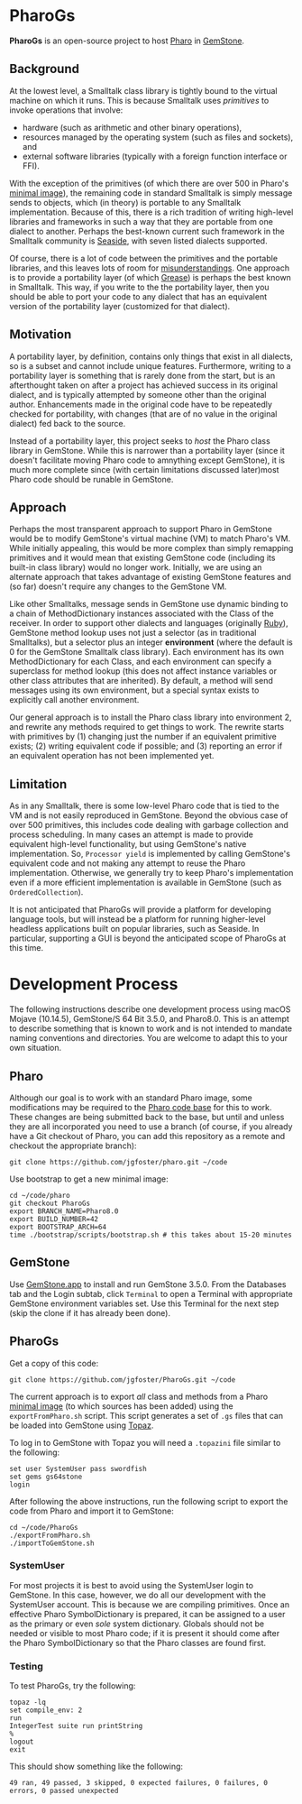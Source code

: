 # PharoGs

**PharoGs** is an open-source project to host [Pharo](http://pharo.org) in [GemStone](https://gemtalksystems.com/products/gs64/).

## Background

At the lowest level, a Smalltalk class library is tightly bound to the virtual machine on which it runs. This is because Smalltalk uses _primitives_ to invoke operations that involve:
- hardware (such as arithmetic and other binary operations), 
- resources managed by the operating system (such as files and sockets), and 
- external software libraries (typically with a foreign function interface or FFI). 

With the exception of the primitives (of which there are over 500 in Pharo's [minimal image](https://files.pharo.org/get-files/80/pharo-minimal.zip)), the remaining code in standard Smalltalk is simply message sends to objects, which (in theory) is portable to any Smalltalk implementation. Because of this, there is a rich tradition of writing high-level libraries and frameworks in such a way that they are portable from one dialect to another. Perhaps the best-known current such framework in the Smalltalk community is [Seaside](http://seaside.st/download), with seven listed dialects supported.

Of course, there is a lot of code between the primitives and the portable libraries, and this leaves lots of room for [misunderstandings](https://wiki.c2.com/?DoesNotUnderstand). One approach is to provide a portability layer (of which [Grease](https://github.com/SeasideSt/Grease)) is perhaps the best known in Smalltalk. This way, if you write to the the portability layer, then you should be able to port your code to any dialect that has an equivalent version of the portability layer (customized for that dialect).

## Motivation

A portability layer, by definition, contains only things that exist in all dialects, so is a subset and cannot include unique features. Furthermore, writing to a portability layer is something that is rarely done from the start, but is an afterthought taken on after a project has achieved success in its original dialect, and is typically attempted by someone other than the original author. Enhancements made in the original code have to be repeatedly checked for portability, with changes (that are of no value in the original dialect) fed back to the source.

Instead of a portability layer, this project seeks to *host* the Pharo class library in GemStone. While this is narrower than a portability layer (since it doesn't facilitate moving Pharo code to amnything except GemStone), it is much more complete since (with certain limitations discussed later)most Pharo code should be runable in GemStone.

## Approach

Perhaps the most transparent approach to support Pharo in GemStone would be to modify GemStone's virtual machine (VM) to match Pharo's VM. While initially appealing, this would be more complex than simply remapping primitives and it would mean that existing GemStone code (including its built-in class library) would no longer work. Initially, we are using an alternate approach that takes advantage of existing GemStone features and (so far) doesn't require any changes to the GemStone VM.

Like other Smalltalks, message sends in GemStone use dynamic binding to a chain of MethodDictionary instances associated with the Class of the receiver. In order to support other dialects and languages (originally [Ruby](https://maglev.github.io)), GemStone method lookup uses not just a selector (as in traditional Smalltalks), but a selector plus an integer **environment** (where the default is 0 for the GemStone Smalltalk class library). Each environment has its own MethodDictionary for each Class, and each environment can specify a superclass for method lookup (this does not affect instance variables or other class attributes that are inherited). By default, a method will send messages using its own environment, but a special syntax exists to explicitly call another environment.

Our general approach is to install the Pharo class library into environment 2, and rewrite any methods required to get things to work. The rewrite starts with primitives by (1) changing just the number if an equivalent primitive exists; (2) writing equivalent code if possible; and (3) reporting an error if an equivalent operation has not been implemented yet.

## Limitation

As in any Smalltalk, there is some low-level Pharo code that is tied to the VM and is not easily reproduced in GemStone. Beyond the obvious case of over 500 primitives, this includes code dealing with garbage collection and process scheduling. In many cases an attempt is made to provide equivalent high-level functionality, but using GemStone's native implementation. So, `Processor yield` is implemented by calling GemStone's equivalent code and not making any attempt to reuse the Pharo implementation. Otherwise, we generally try to keep Pharo's implementation even if a more efficient implementation is available in GemStone (such as `OrderedCollection`).

It is not anticipated that PharoGs will provide a platform for developing language tools, but will instead be a platform for running higher-level headless applications built on popular libraries, such as Seaside. In particular, supporting a GUI is beyond the anticipated scope of PharoGs at this time.

# Development Process

The following instructions describe one development process using macOS Mojave (10.14.5), GemStone/S 64 Bit 3.5.0, and Pharo8.0. This is an attempt to describe something that is known to work and is not intended to mandate naming conventions and directories. You are welcome to adapt this to your own situation.

## Pharo

Although our goal is to work with an standard Pharo image, some modifications may be required to the [Pharo code base](https://github.com/pharo-project/pharo) for this to work. These changes are being submitted back to the base, but until and unless they are all incorporated you need to use a branch (of course, if you already have a Git checkout of Pharo, you can add this repository as a remote and checkout the appropriate branch):

```
git clone https://github.com/jgfoster/pharo.git ~/code
```

Use bootstrap to get a new minimal image:

```
cd ~/code/pharo
git checkout PharoGs
export BRANCH_NAME=Pharo8.0
export BUILD_NUMBER=42
export BOOTSTRAP_ARCH=64
time ./bootstrap/scripts/bootstrap.sh # this takes about 15-20 minutes
```

## GemStone

Use [GemStone.app](https://github.com/jgfoster/GemStoneApp) to install and run GemStone 3.5.0. From the Databases tab and the Login subtab, click `Terminal` to open a Terminal with appropriate GemStone environment variables set. Use this Terminal for the next step (skip the clone if it has already been done).

## PharoGs

Get a copy of this code:

```
git clone https://github.com/jgfoster/PharoGs.git ~/code
```

The current approach is to export _all_ class and methods from a Pharo [minimal image](https://files.pharo.org/get-files/80/pharo-minimal.zip) (to which sources has been added) using the `exportFromPharo.sh` script. This script generates a set of `.gs` files that can be loaded into GemStone using [Topaz](https://downloads.gemtalksystems.com/docs/GemStone64/3.5.x/GS64-Topaz-3.5.pdf).

To log in to GemStone with Topaz you will need a `.topazini` file similar to the following:

```
set user SystemUser pass swordfish
set gems gs64stone
login
```

After following the above instructions, run the following script to export the code from Pharo and import it to GemStone:

```
cd ~/code/PharoGs
./exportFromPharo.sh
./importToGemStone.sh
```

### SystemUser

For most projects it is best to avoid using the SystemUser login to GemStone. In this case, however, we do all our development with the SystemUser account. This is because we are compiling primitives. Once an effective Pharo SymbolDictionary is prepared, it can be assigned to a user as the primary or even _sole_ system dictionary. Globals should not be needed or visible to most Pharo code; if it is present it should come after the Pharo SymbolDictionary so that the Pharo classes are found first.

### Testing

To test PharoGs, try the following:

```
topaz -lq
set compile_env: 2
run
IntegerTest suite run printString
%
logout
exit
```

This should show something like the following:

```
49 ran, 49 passed, 3 skipped, 0 expected failures, 0 failures, 0 errors, 0 passed unexpected
```
